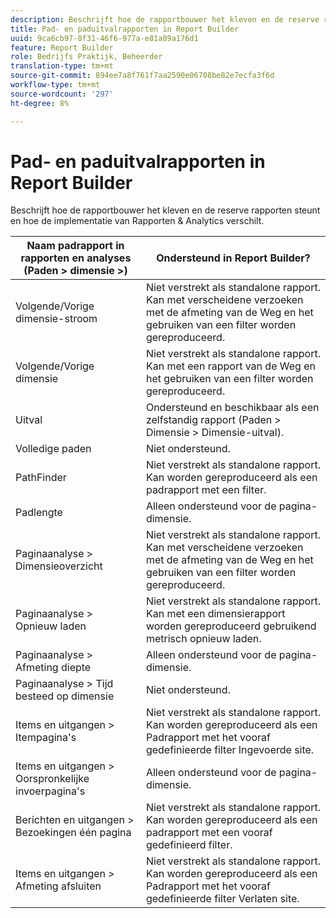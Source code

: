 ```yaml
---
description: Beschrijft hoe de rapportbouwer het kleven en de reserve rapporten steunt en hoe de implementatie van Rapporten & Analytics verschilt.
title: Pad- en paduitvalrapporten in Report Builder
uuid: 9ca6cb97-8f31-46f6-977a-e81a89a176d1
feature: Report Builder
role: Bedrijfs Praktijk, Beheerder
translation-type: tm+mt
source-git-commit: 894ee7a8f761f7aa2590e06708be82e7ecfa3f6d
workflow-type: tm+mt
source-wordcount: '297'
ht-degree: 8%

---
```



# Pad- en paduitvalrapporten in Report Builder

Beschrijft hoe de rapportbouwer het kleven en de reserve rapporten steunt en hoe de implementatie van Rapporten &amp; Analytics verschilt.

| Naam padrapport in rapporten en analyses (Paden > dimensie >) | Ondersteund in Report Builder? |
|--- |--- |
| Volgende/Vorige dimensie-stroom | Niet verstrekt als standalone rapport. Kan met verscheidene verzoeken met de afmeting van de Weg en het gebruiken van een filter worden gereproduceerd. |
| Volgende/Vorige dimensie | Niet verstrekt als standalone rapport. Kan met een rapport van de Weg en het gebruiken van een filter worden gereproduceerd. |
| Uitval | Ondersteund en beschikbaar als een zelfstandig rapport (Paden > Dimensie > Dimensie-uitval). |
| Volledige paden | Niet ondersteund. |
| PathFinder | Niet verstrekt als standalone rapport. Kan worden gereproduceerd als een padrapport met een filter. |
| Padlengte | Alleen ondersteund voor de pagina-dimensie. |
| Paginaanalyse > Dimensieoverzicht | Niet verstrekt als standalone rapport. Kan met verscheidene verzoeken met de afmeting van de Weg en het gebruiken van een filter worden gereproduceerd. |
| Paginaanalyse > Opnieuw laden | Niet verstrekt als standalone rapport. Kan met een dimensierapport worden gereproduceerd gebruikend metrisch opnieuw laden. |
| Paginaanalyse > Afmeting diepte | Alleen ondersteund voor de pagina-dimensie. |
| Paginaanalyse > Tijd besteed op dimensie | Niet ondersteund. |
| Items en uitgangen > Itempagina&#39;s | Niet verstrekt als standalone rapport. Kan worden gereproduceerd als een Padrapport met het vooraf gedefinieerde filter Ingevoerde site. |
| Items en uitgangen > Oorspronkelijke invoerpagina&#39;s | Alleen ondersteund voor de pagina-dimensie. |
| Berichten en uitgangen > Bezoekingen één pagina | Niet verstrekt als standalone rapport. Kan worden gereproduceerd als een padrapport met een vooraf gedefinieerd filter. |
| Items en uitgangen > Afmeting afsluiten | Niet verstrekt als standalone rapport. Kan worden gereproduceerd als een Padrapport met het vooraf gedefinieerde filter Verlaten site. |
